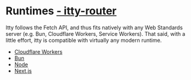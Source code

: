 # Runtimes <u>- itty-router</u>
Itty follows the Fetch API, and thus fits natively with any Web Standards server (e.g. Bun, Cloudflare Workers, Service Workers).  That said, with a little effort, itty is compatible with virtually any modern runtime.

- [Cloudflare Workers](/docs/itty-router/runtimes/cloudflare-workers)
- [Bun](/docs/itty-router/runtimes/bun)
- [Node](/docs/itty-router/runtimes/node)
- [Next.js](/docs/itty-router/runtimes/next)
